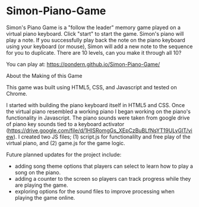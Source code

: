 # Simon-Piano-Game

Simon's Piano Game is a "follow the leader" memory game played on a virtual piano keyboard. Click "start" to start the game. Simon's piano will play a note. If you successfully play back the note on the piano keyboard using your keyboard (or mouse), Simon will add a new note to the sequence for you to duplicate. There are 10 levels, can you make it through all 10?

You can play at: https://pondern.github.io/Simon-Piano-Game/

About the Making of this Game

This game was built using HTML5, CSS, and Javascript and tested on Chrome.

I started with building the piano keyboard itself in HTML5 and CSS. Once the virtual piano resembled a working piano I began working on the piano's functionality in Javascript. The piano sounds were taken from google drive of piano key sounds tied to a keyboard activator (https://drive.google.com/file/d/1HISRomgGs_XEpCzBuBLfNsYT19ULyGlT/view). I created two JS files; (1) script.js for functionalilty and free play of the virtual piano, and (2) game.js for the game logic. 

Future planned updates for the project include:

* adding song theme options that players can select to learn how to play a song on the piano.
* adding a counter to the screen so players can track progress while they are playing the game.
* exploring options for the sound files to improve processing when playing the game online.
